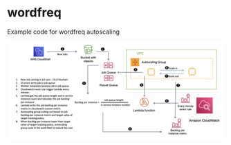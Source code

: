 # wordfreq
Example code for wordfreq autoscaling

![Example architecture](wordfreq-architecture.png)
